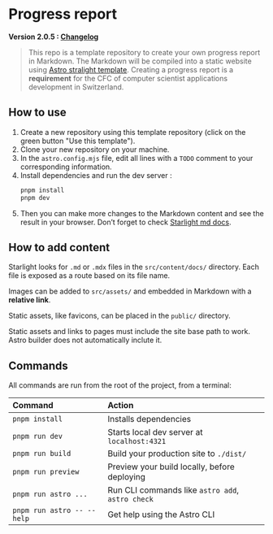 # Progress report

**Version 2.0.5 : [Changelog](./CHANGELOG.md)** <!-- x-release-please-version -->

> This repo is a template repository to create your own progress report in Markdown.
> The Markdown will be compiled into a static website using [Astro stralight template](https://github.com/withastro/starlight).
> Creating a progress report is a **requirement** for the CFC of computer scientist applications development in Switzerland.

## How to use

1. Create a new repository using this template repository (click on the green button "Use this template").
2. Clone your new repository on your machine.
3. In the `astro.config.mjs` file, edit all lines with a `TODO` comment to your corresponding information.
4. Install dependencies and run the dev server :
    ```bash
    pnpm install
    pnpm dev
    ```
5. Then you can make more changes to the Markdown content and see the result in your browser. Don’t forget to check [Starlight md docs](https://starlight.astro.build/guides/authoring-content/).

## How to add content

Starlight looks for `.md` or `.mdx` files in the `src/content/docs/` directory. Each file is exposed as a route based on its file name.

Images can be added to `src/assets/` and embedded in Markdown with a **relative link**.

Static assets, like favicons, can be placed in the `public/` directory.

Static assets and links to pages must include the site base path to work. Astro builder does not automatically inclute it.

## Commands

All commands are run from the root of the project, from a terminal:

| Command                   | Action                                           |
| :------------------------ | :----------------------------------------------- |
| `pnpm install`             | Installs dependencies                            |
| `pnpm run dev`             | Starts local dev server at `localhost:4321`      |
| `pnpm run build`           | Build your production site to `./dist/`          |
| `pnpm run preview`         | Preview your build locally, before deploying     |
| `pnpm run astro ...`       | Run CLI commands like `astro add`, `astro check` |
| `pnpm run astro -- --help` | Get help using the Astro CLI                     |

